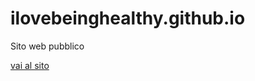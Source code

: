 # ilovebeinghealthy.github.io
Sito web pubblico


[vai al sito](https://ilovebeinghealthy.github.io)
